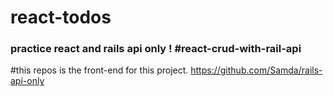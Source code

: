 # react-todos
### practice react and rails api only !  #react-crud-with-rail-api


#this repos is the front-end for this project.
https://github.com/Samda/rails-api-only


